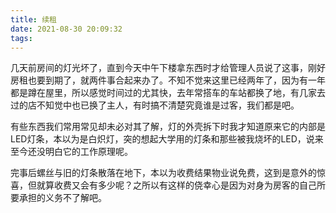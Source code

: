 ```yaml
---
title: 续租
date: 2021-08-30 20:09:32
tags:
---
```

几天前房间的灯光坏了，直到今天中午下楼拿东西时才给管理人员说了这事，刚好房租也要到期了，就两件事合起来办了。不知不觉来这里已经两年了，因为有一年都是蹲在屋里，所以感觉时间过的尤其快，去年常搭车的车站都换了地，有几家去过的店不知觉中也已换了主人，有时搞不清楚究竟谁是过客，我们都是吧。

有些东西我们常用常见却未必对其了解，灯的外壳拆下时我才知道原来它的内部是LED灯条，本以为是白炽灯，突的想起大学用的灯条和那些被我烧坏的LED，说来至今还没明白它的工作原理呢。

完事后螺丝与旧的灯条散落在地下，本以为收费结果物业说免费，这到是意外的惊喜，但就算收费又会有多少呢？之所以有这样的侥幸心是因为对身为房客的自己所要承担的义务不了解吧。
